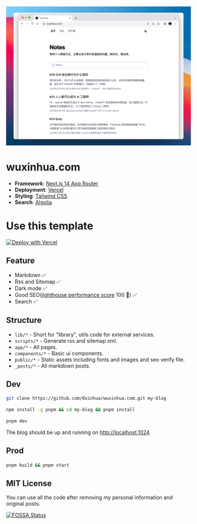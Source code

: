![](./assets/screenshot.png)

# wuxinhua.com

- **Framework**: [Next.js 14 App Router](https://nextjs.org/)
- **Deployment**: [Vercel](https://vercel.com)
- **Styling**: [Tailwind CSS](https://tailwindcss.com)
- **Search**: [Algolia](https://www.algolia.com/)

# Use this template

[![Deploy with Vercel](https://vercel.com/button)](https://vercel.com/new/clone?repository-url=https%3A%2F%2Fgithub.com%2F0xinhua%2Fwuxinhua.com&project-name=my-blog&repository-name=my-blog&demo-title=wuxinhua.com&demo-description=A%20blog%20site%20created%20with%20Next.js%2014%20by%200xinhua.&demo-url=https%3A%2F%2Fgithub.com%2F0xinhua%2Fwuxinhua.com)

## Feature

- Markdown ✅
- Rss and Sitemap ✅
- Dark mode ✅
- Good SEO([lighthouse performance score](./assets/lighthouse.jpeg) 100 🎉) ✅
- Search ✅

## Structure

- `lib/*` - Short for "library", utils code for external services.
- `scripts/*` - Generate rss and sitemap xml.
- `app/*` - All pages.
- `components/*` - Basic ui components.
- `public/*` - Static assets including fonts and images and seo verify file.
- `_posts/*` - All markdown posts.

## Dev

```bash
git clone https://github.com/0xinhua/wuxinhua.com.git my-blog
```

```bash
npm install -g pnpm && cd my-blog && pnpm install
```

```bash
pnpm dev
```

The blog should be up and running on [http://localhost:1024](http://localhost:1024)

## Prod

```bash
pnpm build && pnpm start
```

## MIT License

You can use all the code after removing my personal information and original posts.

[![FOSSA Status](https://app.fossa.com/api/projects/git%2Bgithub.com%2F0xinhua%2Fwuxinhua.com.svg?type=large)](https://app.fossa.com/projects/git%2Bgithub.com%2F0xinhua%2Fwuxinhua.com?ref=badge_large)
